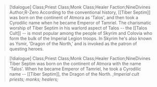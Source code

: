 >[!dialogue] Class;Priest Class;Monk Class;Healer Faction;NineDivines Author;R-Zero
>According to the conventional history, [[Tiber Septim]] was born on the continent of Atmora as 'Talos', and then took a Cyrodilic name when he became Emperor of Tamriel. The charismatic worship of Tiber Septim in his warlord aspect of Talos -- the [[Talos Cult]] -- is most popular among the people of Skyrim and Colovia who form the bulk of the Imperial Legion troops. In Skyrim he's also known as  Ysmir, 'Dragon of the North,' and is invoked as the patron of questing heroes.

>[!dialogue] Class;Priest Class;Monk Class;Healer Faction;NineDivines
>Tiber Septim was born on the continent of Atmora with the name 'Talos'. When he became Emperor of Tamriel, he took a Cyrodilic name -- [[Tiber Septim]], the Dragon of the North.
>*;Imperial cult priests; monks; healers;*